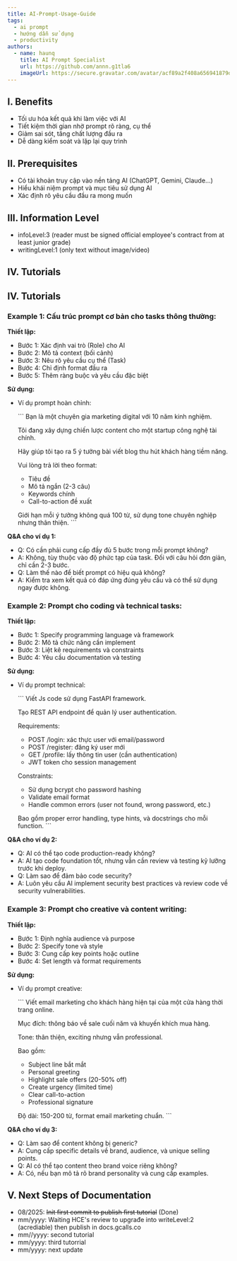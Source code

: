 ```yaml
---
title: AI-Prompt-Usage-Guide
tags:
  - ai prompt
  - hướng dẫn sử dụng
  - productivity
authors:
  - name: haunq
    title: AI Prompt Specialist
    url: https://github.com/annn.g1tla6
    imageUrl: https://secure.gravatar.com/avatar/acf89a2f408a656941879d28896eb0e59e47e005ebf56214c6f3fcdfb72f6904?s=80&d=identicon
---
```


## I. Benefits

- Tối ưu hóa kết quả khi làm việc với AI
- Tiết kiệm thời gian nhờ prompt rõ ràng, cụ thể
- Giảm sai sót, tăng chất lượng đầu ra
- Dễ dàng kiểm soát và lặp lại quy trình

## II. Prerequisites

- Có tài khoản truy cập vào nền tảng AI (ChatGPT, Gemini, Claude...)
- Hiểu khái niệm prompt và mục tiêu sử dụng AI
- Xác định rõ yêu cầu đầu ra mong muốn

## III. Information Level

- infoLevel:3 (reader must be signed official employee's contract from at least junior grade)
- writingLevel:1 (only text without image/video)

## IV. Tutorials

## IV. Tutorials

### Example 1: Cấu trúc prompt cơ bản cho tasks thông thường:

**Thiết lập:**

- Bước 1: Xác định vai trò (Role) cho AI
- Bước 2: Mô tả context (bối cảnh)
- Bước 3: Nêu rõ yêu cầu cụ thể (Task)
- Bước 4: Chỉ định format đầu ra
- Bước 5: Thêm ràng buộc và yêu cầu đặc biệt

**Sử dụng:**

- Ví dụ prompt hoàn chỉnh:

  \`\`\`
  Bạn là một chuyên gia marketing digital với 10 năm kinh nghiệm.

  Tôi đang xây dựng chiến lược content cho một startup công nghệ tài chính.

  Hãy giúp tôi tạo ra 5 ý tưởng bài viết blog thu hút khách hàng tiềm năng.

  Vui lòng trả lời theo format:
  - Tiêu đề
  - Mô tả ngắn (2-3 câu)
  - Keywords chính
  - Call-to-action đề xuất

  Giới hạn mỗi ý tưởng không quá 100 từ, sử dụng tone chuyên nghiệp nhưng thân thiện.
  \`\`\`

**Q&A cho ví dụ 1:**

- Q: Có cần phải cung cấp đầy đủ 5 bước trong mỗi prompt không?
- A: Không, tùy thuộc vào độ phức tạp của task. Đối với câu hỏi đơn giản, chỉ cần 2-3 bước.
- Q: Làm thế nào để biết prompt có hiệu quả không?
- A: Kiểm tra xem kết quả có đáp ứng đúng yêu cầu và có thể sử dụng ngay được không.

### Example 2: Prompt cho coding và technical tasks:

**Thiết lập:**

- Bước 1: Specify programming language và framework
- Bước 2: Mô tả chức năng cần implement
- Bước 3: Liệt kê requirements và constraints
- Bước 4: Yêu cầu documentation và testing

**Sử dụng:**

- Ví dụ prompt technical:

  \`\`\`
  Viết Js code sử dụng FastAPI framework.

  Tạo REST API endpoint để quản lý user authentication.

  Requirements:
  - POST /login: xác thực user với email/password
  - POST /register: đăng ký user mới
  - GET /profile: lấy thông tin user (cần authentication)
  - JWT token cho session management

  Constraints:
  - Sử dụng bcrypt cho password hashing
  - Validate email format
  - Handle common errors (user not found, wrong password, etc.)

  Bao gồm proper error handling, type hints, và docstrings cho mỗi function.
  \`\`\`

**Q&A cho ví dụ 2:**

- Q: AI có thể tạo code production-ready không?
- A: AI tạo code foundation tốt, nhưng vẫn cần review và testing kỹ lưỡng trước khi deploy.
- Q: Làm sao để đảm bảo code security?
- A: Luôn yêu cầu AI implement security best practices và review code về security vulnerabilities.

### Example 3: Prompt cho creative và content writing:

**Thiết lập:**

- Bước 1: Định nghĩa audience và purpose
- Bước 2: Specify tone và style
- Bước 3: Cung cấp key points hoặc outline
- Bước 4: Set length và format requirements

**Sử dụng:**

- Ví dụ prompt creative:

  \`\`\`
  Viết email marketing cho khách hàng hiện tại của một cửa hàng thời trang online.

  Mục đích: thông báo về sale cuối năm và khuyến khích mua hàng.

  Tone: thân thiện, exciting nhưng vẫn professional.

  Bao gồm:
  - Subject line bắt mắt
  - Personal greeting
  - Highlight sale offers (20-50% off)
  - Create urgency (limited time)
  - Clear call-to-action
  - Professional signature

  Độ dài: 150-200 từ, format email marketing chuẩn.
  \`\`\`

**Q&A cho ví dụ 3:**

- Q: Làm sao để content không bị generic?
- A: Cung cấp specific details về brand, audience, và unique selling points.
- Q: AI có thể tạo content theo brand voice riêng không?
- A: Có, nếu bạn mô tả rõ brand personality và cung cấp examples.

## V. Next Steps of Documentation

- 08/2025: ~~Init first commit to publish first tutorial~~ (Done)
- mm/yyyy: Waiting HCE's review to upgrađe into writeLevel:2 (acrediable) then publish in docs.gcalls.co
- mm//yyyy: second tutorial
- mm/yyyy: third tutorrial
- mm/yyyy: next update
